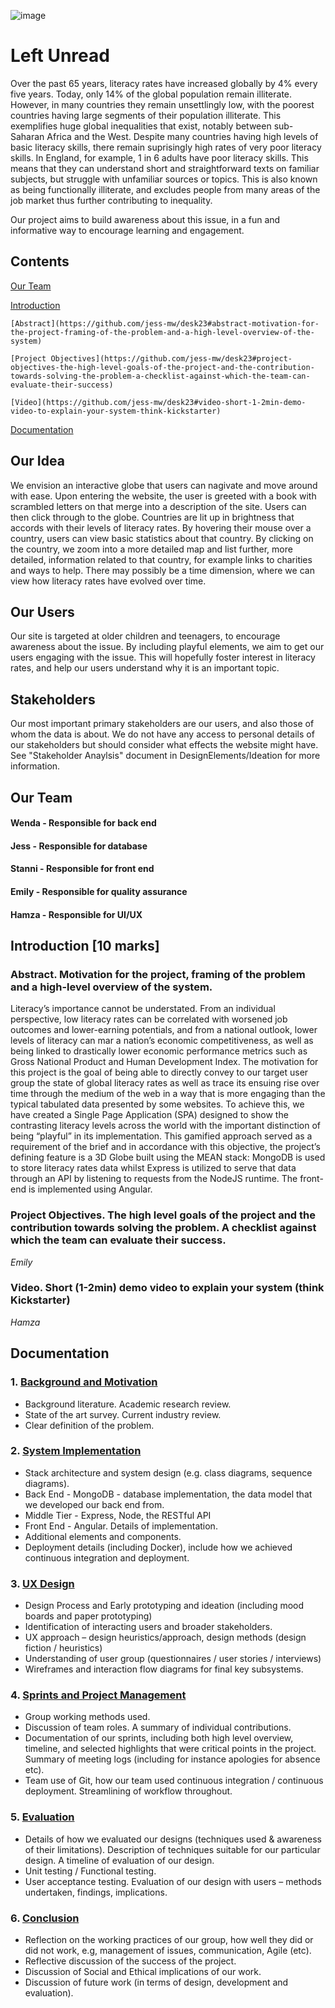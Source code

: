 
![image](https://user-images.githubusercontent.com/45073537/111315589-6f743f00-865a-11eb-86fa-42c03ca56bef.png)

# Left Unread

Over the past 65 years, literacy rates have increased globally by 4% every five years. Today, only 14% of the global population remain illiterate. However, in many countries they remain unsettlingly low, with the poorest countries having large segments of their population illiterate. This exemplifies huge global inequalities that exist, notably between sub-Saharan Africa and the West.
Despite many countries having high levels of basic literacy skills, there remain suprisingly high rates of very poor literacy skills. In England, for example, 1 in 6 adults have poor literacy skills. This means that they can understand short and straightforward texts on familiar subjects, but struggle with unfamiliar sources or topics. This is also known as being functionally illiterate, and excludes people from many areas of the job market thus further contributing to inequality.

Our project aims to build awareness about this issue, in a fun and informative way to encourage learning and engagement.

## Contents
[Our Team](https://github.com/jess-mw/desk23#our-team)

[Introduction](https://github.com/jess-mw/desk23#introduction-10-marks)

    [Abstract](https://github.com/jess-mw/desk23#abstract-motivation-for-the-project-framing-of-the-problem-and-a-high-level-overview-of-the-system)
    
    [Project Objectives](https://github.com/jess-mw/desk23#project-objectives-the-high-level-goals-of-the-project-and-the-contribution-towards-solving-the-problem-a-checklist-against-which-the-team-can-evaluate-their-success)
    
    [Video](https://github.com/jess-mw/desk23#video-short-1-2min-demo-video-to-explain-your-system-think-kickstarter)
    
[Documentation](https://github.com/jess-mw/desk23#documentation)

## Our Idea

We envision an interactive globe that users can nagivate and move around with ease. Upon entering the website, the user is greeted with a book with scrambled letters on that merge into a description of the site. Users can then click through to the globe. Countries are lit up in brightness that accords with their levels of literacy rates. By hovering their mouse over a country, users can view basic statistics about that country. By clicking on the country, we zoom into a more detailed map and list further, more detailed, information related to that country, for example links to charities and ways to help. There may possibly be a time dimension, where we can view how literacy rates have evolved over time.

## Our Users

Our site is targeted at older children and teenagers, to encourage awareness about the issue. By including playful elements, we aim to get our users engaging with the issue. This will hopefully foster interest in literacy rates, and help our users understand why it is an important topic.

## Stakeholders

Our most important primary stakeholders are our users, and also those of whom the data is about. We do not have any access to personal details of our stakeholders but should consider what effects the website might have. See "Stakeholder Anaylsis" document in DesignElements/Ideation for more information.


## Our Team
#### Wenda - Responsible for back end
#### Jess - Responsible for database
#### Stanni - Responsible for front end
#### Emily - Responsible for quality assurance
#### Hamza - Responsible for UI/UX

## Introduction [10 marks] 

### Abstract. Motivation for the project, framing of the problem and a high-level overview of the system. 

Literacy’s importance cannot be understated. From an individual perspective, low literacy rates can be correlated with worsened job outcomes and lower-earning potentials, and from a national outlook, lower levels of literacy can mar a nation’s economic competitiveness, as well as being linked to drastically lower economic performance metrics such as Gross National Product and Human Development Index. 
The motivation for this project is the goal of being able to directly convey to our target user group the state of global literacy rates as well as trace its ensuing rise over time through the medium of the web in a way that is more engaging than the typical tabulated data presented by some websites.
To achieve this, we have created a Single Page Application (SPA) designed to show the contrasting literacy levels across the world with the important distinction of being “playful” in its implementation. This gamified approach served as a requirement of the brief and in accordance with this objective, the project’s defining feature is a 3D Globe built using the MEAN stack: MongoDB is used to store literacy rates data whilst Express is utilized to serve that data through an API by listening to requests from the NodeJS runtime. The front-end is implemented using Angular.


### Project Objectives. The high level goals of the project and the contribution towards solving the problem. A checklist against which the team can evaluate their success. 
*Emily* 

### Video. Short (1-2min) demo video to explain your system (think Kickstarter) 
*Hamza* 

## Documentation
### 1. [Background and Motivation](https://github.com/jess-mw/desk23/blob/457fed60bf3ecf2fb28569c4450adb25f3330824/Documentation/1.%20Background%20and%20Motivation/README.md)

* Background literature. Academic research review.
* State of the art survey. Current industry review.
* Clear definition of the problem.

### 2. [System Implementation](https://github.com/jess-mw/desk23/blob/457fed60bf3ecf2fb28569c4450adb25f3330824/Documentation/2.%20System%20Implementation/README.md)

* Stack architecture and system design (e.g. class diagrams, sequence diagrams).
* Back End - MongoDB - database implementation, the data model that we developed our back end from.
* Middle Tier - Express, Node, the RESTful API
* Front End - Angular. Details of implementation.
* Additional elements and components.
* Deployment details (including Docker), include how we achieved continuous integration and deployment.

### 3. [UX Design](https://github.com/jess-mw/desk23/blob/457fed60bf3ecf2fb28569c4450adb25f3330824/Documentation/3.%20UX%20Design/README.md)

* Design Process and Early prototyping and ideation (including mood boards and paper prototyping)
* Identification of interacting users and broader stakeholders.
* UX approach – design heuristics/approach, design methods (design fiction / heuristics)
* Understanding of user group (questionnaires / user stories / interviews)
* Wireframes and interaction flow diagrams for final key subsystems.

### 4. [Sprints and Project Management](https://github.com/jess-mw/desk23/blob/457fed60bf3ecf2fb28569c4450adb25f3330824/Documentation/4.%20Sprints%20and%20Project%20Management/README.md)

* Group working methods used.
* Discussion of team roles. A summary of individual contributions.
* Documentation of our sprints, including both high level overview, timeline, and selected highlights that were critical points in the project. Summary of meeting logs (including for instance apologies for absence etc).
* Team use of Git, how our team used continuous integration / continuous deployment. Streamlining of workflow throughout.

### 5. [Evaluation](https://github.com/jess-mw/desk23/blob/457fed60bf3ecf2fb28569c4450adb25f3330824/Documentation/5.%20Evaluation/README.md)

* Details of how we evaluated our designs (techniques used & awareness of their limitations). Description of techniques suitable for our particular design. A timeline of evaluation of our design.
* Unit testing / Functional testing.
* User acceptance testing. Evaluation of our design with users – methods undertaken, findings, implications.

### 6. [Conclusion](https://github.com/jess-mw/desk23/blob/457fed60bf3ecf2fb28569c4450adb25f3330824/Documentation/6.%20Conclusion/README.md)

* Reflection on the working practices of our group, how well they did or did not work, e.g, management of issues, communication, Agile (etc).
* Reflective discussion of the success of the project.
* Discussion of Social and Ethical implications of our work.
* Discussion of future work (in terms of design, development and evaluation).


